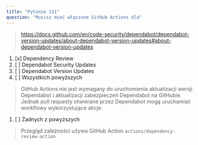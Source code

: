```yaml
---
title: "Pytanie 111"
question: "Musisz mieć włączone GitHub Actions dla"
---
```


> https://docs.github.com/en/code-security/dependabot/dependabot-version-updates/about-dependabot-version-updates#about-dependabot-version-updates
1. [x] Dependency Review
1. [ ] Dependabot Security Updates
1. [ ] Dependabot Version Updates
1. [ ] Wszystkich powyższych
> GitHub Actions nie jest wymagany do uruchomienia aktualizacji wersji Dependabot i aktualizacji zabezpieczeń Dependabot na GitHubie. Jednak pull requesty otwierane przez Dependabot mogą uruchamiać workflowy wykorzystujące akcje.
1. [ ] Żadnych z powyższych
> Przegląd zależności używa GitHub Action `actions/dependency-review-action`
